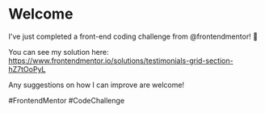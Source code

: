 # Welcome
I've just completed a front-end coding challenge from @frontendmentor! 🎉

You can see my solution here: https://www.frontendmentor.io/solutions/testimonials-grid-section-hZ7tOoPyL

Any suggestions on how I can improve are welcome!

#FrontendMentor #CodeChallenge
